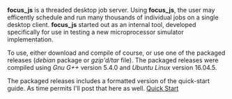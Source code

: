 **focus_js** is a threaded desktop job server. Using **focus_js**, the user may
efficently schedule and run many thousands of individual jobs on a single
desktop client. **focus_js** started out as an internal tool, developed specifically
for use in testing a new microprocessor simulator implementation.

To use, either download and compile of course, or use one of the packaged releases (*debian* package or *gzip'd/tar* file). The packaged releases were compiled using *Gnu G++* version 5.4.0 and *Ubuntu Linux* version 16.04.5.

The packaged releases includes a formatted version of the quick-start guide. As time permits I'll post that here as well.
[Quick Start](docs/focus_js_quick_start.adoc)
